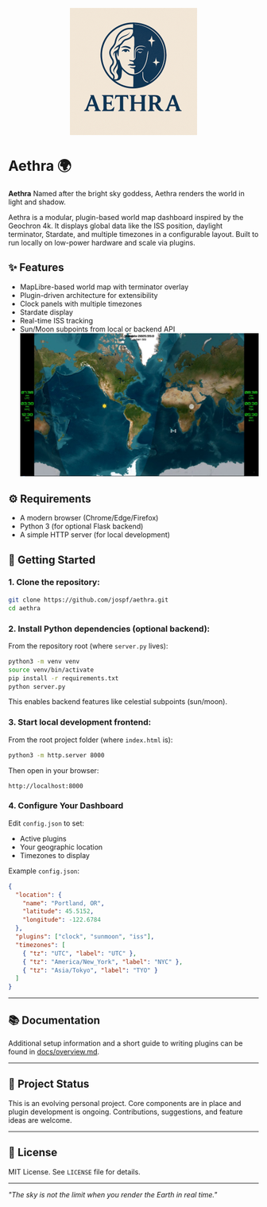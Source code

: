 <p align="center">
  <img src="https://github.com/jospf/Aethra/blob/main/assets/aethra-sm.png">
</p>

# Aethra 🌍

**Aethra** Named after the bright sky goddess, Aethra renders the world in light and shadow.

Aethra is a modular, plugin-based world map dashboard inspired by the Geochron 4k. It displays global data like the ISS position, daylight terminator, Stardate, and multiple timezones in a configurable layout. Built to run locally on low-power hardware and scale via plugins.

## ✨ Features

- MapLibre-based world map with terminator overlay
- Plugin-driven architecture for extensibility
- Clock panels with multiple timezones
- Stardate display
- Real-time ISS tracking
- Sun/Moon subpoints from local or backend API
![Alt Text](assets/Clock-display.jpg)


## ⚙️ Requirements

- A modern browser (Chrome/Edge/Firefox)
- Python 3 (for optional Flask backend)
- A simple HTTP server (for local development)

## 🚀 Getting Started

### 1. Clone the repository:

```bash
git clone https://github.com/jospf/aethra.git
cd aethra
```

### 2. Install Python dependencies (optional backend):

From the repository root (where `server.py` lives):

```bash
python3 -m venv venv
source venv/bin/activate
pip install -r requirements.txt
python server.py
```

This enables backend features like celestial subpoints (sun/moon).

### 3. Start local development frontend:

From the root project folder (where `index.html` is):

```bash
python3 -m http.server 8000
```

Then open in your browser:

```
http://localhost:8000
```

### 4. Configure Your Dashboard

Edit `config.json` to set:

- Active plugins
- Your geographic location
- Timezones to display

Example `config.json`:

```json
{
  "location": {
    "name": "Portland, OR",
    "latitude": 45.5152,
    "longitude": -122.6784
  },
  "plugins": ["clock", "sunmoon", "iss"],
  "timezones": [
    { "tz": "UTC", "label": "UTC" },
    { "tz": "America/New_York", "label": "NYC" },
    { "tz": "Asia/Tokyo", "label": "TYO" }
  ]
}
```

---

## 📚 Documentation

Additional setup information and a short guide to writing plugins can be found
in [docs/overview.md](docs/overview.md).

---

## 📂 Project Status

This is an evolving personal project. Core components are in place and plugin development is ongoing. Contributions, suggestions, and feature ideas are welcome.

---

## 📁 License

MIT License. See `LICENSE` file for details.

---

*"The sky is not the limit when you render the Earth in real time."*

